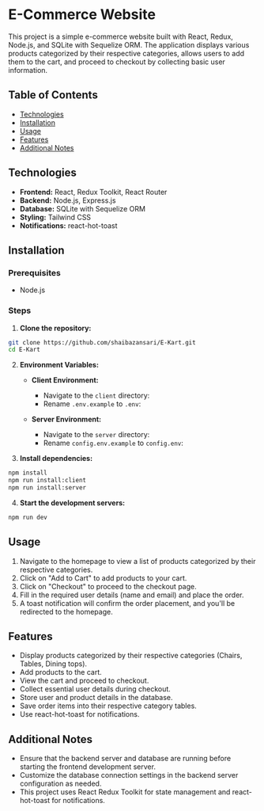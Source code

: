 # E-Commerce Website

This project is a simple e-commerce website built with React, Redux, Node.js, and SQLite with Sequelize ORM. The application displays various products categorized by their respective categories, allows users to add them to the cart, and proceed to checkout by collecting basic user information.

## Table of Contents

- [Technologies](#technologies)
- [Installation](#installation)
- [Usage](#usage)
- [Features](#features)
- [Additional Notes](#additional-notes)

## Technologies

- **Frontend:** React, Redux Toolkit, React Router
- **Backend:** Node.js, Express.js
- **Database:** SQLite with Sequelize ORM
- **Styling:** Tailwind CSS
- **Notifications:** react-hot-toast

## Installation

### Prerequisites

- Node.js

### Steps

1. **Clone the repository:**

```bash
git clone https://github.com/shaibazansari/E-Kart.git
cd E-Kart
```

2. **Environment Variables:**
    * **Client Environment:**
        - Navigate to the `client` directory:
        - Rename `.env.example` to `.env`:

    * **Server Environment:**
        - Navigate to the `server` directory:
        - Rename `config.env.example` to `config.env`:

3. **Install dependencies:**
```bash
npm install
npm run install:client
npm run install:server
```

4. **Start the development servers:**
```bash
npm run dev
```

## Usage

1. Navigate to the homepage to view a list of products categorized by their respective categories.
2. Click on "Add to Cart" to add products to your cart.
3. Click on "Checkout" to proceed to the checkout page.
4. Fill in the required user details (name and email) and place the order.
5. A toast notification will confirm the order placement, and you'll be redirected to the homepage.

## Features

- Display products categorized by their respective categories (Chairs, Tables, Dining tops).
- Add products to the cart.
- View the cart and proceed to checkout.
- Collect essential user details during checkout.
- Store user and product details in the database.
- Save order items into their respective category tables.
- Use react-hot-toast for notifications.

## Additional Notes

- Ensure that the backend server and database are running before starting the frontend development server.
- Customize the database connection settings in the backend server configuration as needed.
- This project uses React Redux Toolkit for state management and react-hot-toast for notifications.
